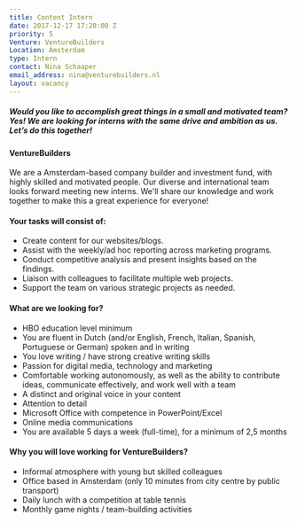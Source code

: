 ```yaml
---
title: Content Intern
date: 2017-12-17 17:20:00 Z
priority: 5
Venture: VentureBuilders
Location: Amsterdam
type: Intern
contact: Nina Schaaper
email_address: nina@venturebuilders.nl
layout: vacancy
---
```


##### Would you like to accomplish great things in a small and motivated team? Yes! We are looking for interns with the same drive and ambition as us. Let’s do this together!


#### VentureBuilders

We are a Amsterdam-based company builder and investment fund, with highly skilled and motivated people. Our diverse and international team looks forward meeting new interns. We'll share our knowledge and work together to make this a great experience for everyone!


#### Your tasks will consist of:

- Create content for our websites/blogs.
- Assist with the weekly/ad hoc reporting across marketing programs.
- Conduct competitive analysis and present insights based on the findings.
- Liaison with colleagues to facilitate multiple web projects.
- Support the team on various strategic projects as needed.


#### What are we looking for?

- HBO education level minimum
- You are fluent in Dutch (and/or English, French, Italian, Spanish, Portuguese or German) spoken and in writing
- You love writing / have strong creative writing skills
- Passion for digital media, technology and marketing
- Comfortable working autonomously, as well as the ability to contribute ideas, communicate effectively, and work well with a team
- A distinct and original voice in your content
- Attention to detail
- Microsoft Office with competence in PowerPoint/Excel
- Online media communications
- You are available 5 days a week (full-time), for a minimum of 2,5 months


#### Why you will love working for VentureBuilders?

- Informal atmosphere with young but skilled colleagues
- Office based in Amsterdam (only 10 minutes from city centre by public transport)
- Daily lunch with a competition at table tennis
- Monthly game nights / team-building activities